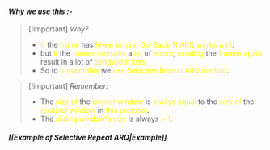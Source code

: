 #### *Why we use this :-*

>[!important] *Why?*
>- <span style="color:#fffd01">If</span> the <span style="color:#fffd01">frame</span> has <span style="color:#fffd01">fewer errors</span>, <span style="color:#fffd01">Go-Back-N ARQ works well</span>.
>- but <span style="color:#fffd01">if</span> the <span style="color:#fffd01">frames contains</span> a <span style="color:#fffd01">lot</span> of <span style="color:#fffd01">errors</span>, <span style="color:#fffd01">sending</span> the <span style="color:#fffd01">frames again</span> result in a lot of <span style="color:#fffd01">bandwidth loss</span>.
>- So to <span style="color:#fffd01">prevent this</span> we <span style="color:#fffd01">use Selective Repeat ARQ method</span>.

>[!important] *Remember:*
>- The <span style="color:#fffd01">size of</span> the <span style="color:#fffd01">sender window</span> is <span style="color:#fffd01">always equal</span> to the <span style="color:#fffd01">size of</span> the <span style="color:#fffd01">receiver window</span> in <span style="color:#fffd01">this protocol</span>.
>- The <span style="color:#fffd01">sliding window's size</span> is always <span style="color:#fffd01">> 1</span>.
#### *[[Example of Selective Repeat ARQ|Example]]*